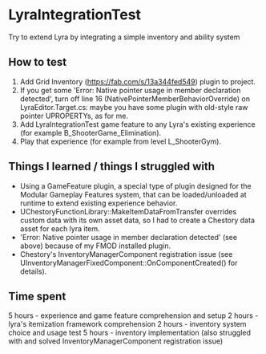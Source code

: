 # LyraIntegrationTest
Try to extend Lyra by integrating a simple inventory and ability system

## How to test
1. Add Grid Inventory (https://fab.com/s/13a344fed549) plugin to project.
2. If you get some 'Error: Native pointer usage in member declaration detected', turn off line 16 (NativePointerMemberBehaviorOverride) on LyraEditor.Target.cs: maybe you have some plugin with old-style raw pointer UPROPERTYs, as for me.
3. Add LyraIntegrationTest game feature to any Lyra's existing experience (for example B_ShooterGame_Elimination).
4. Play that experience (for example from level L_ShooterGym).

## Things I learned / things I struggled with
- Using a GameFeature plugin, a special type of plugin designed for the Modular Gameplay Features system, that can be loaded/unloaded at runtime to extend existing experience behavior.
- UChestoryFunctionLibrary::MakeItemDataFromTransfer overrides custom data with its own asset data, so I had to create a Chestory data asset for each lyra item.
- 'Error: Native pointer usage in member declaration detected' (see above) because of my FMOD installed plugin.
- Chestory's InventoryManagerComponent registration issue (see UInventoryManagerFixedComponent::OnComponentCreated() for details).

## Time spent
5 hours - experience and game feature comprehension and setup
2 hours - lyra's itemization framework comprehension
2 hours - inventory system choice and usage test
5 hours - inventory implementation (also struggled with and solved InventoryManagerComponent registration issue)
